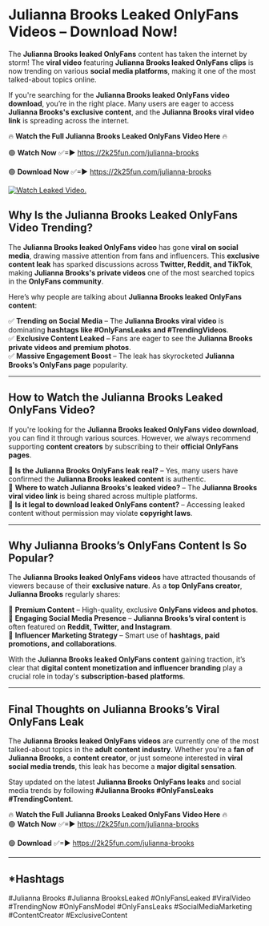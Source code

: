 # Julianna Brooks Leaked OnlyFans Videos – Download Now!

The **Julianna Brooks leaked OnlyFans** content has taken the internet by storm! The **viral video** featuring **Julianna Brooks leaked OnlyFans clips** is now trending on various **social media platforms**, making it one of the most talked-about topics online.  

If you're searching for the **Julianna Brooks leaked OnlyFans video download**, you’re in the right place. Many users are eager to access **Julianna Brooks's exclusive content**, and the **Julianna Brooks viral video link** is spreading across the internet.  

🔥 **Watch the Full Julianna Brooks Leaked OnlyFans Video Here** 🔥  

🟢 **Watch Now** ✅=► https://2k25fun.com/julianna-brooks

🟢 **Download Now** ✅=► https://2k25fun.com/julianna-brooks

[![Watch Leaked Video.](https://miro.medium.com/v2/resize:fit:828/format:webp/1*cilzJN44JGOrTw9NJCrNHA.gif "Watch Leaked Video")](https://2k25fun.com/julianna-brooks)

## **Why Is the Julianna Brooks Leaked OnlyFans Video Trending?**  

The **Julianna Brooks leaked OnlyFans video** has gone **viral on social media**, drawing massive attention from fans and influencers. This **exclusive content leak** has sparked discussions across **Twitter, Reddit, and TikTok**, making **Julianna Brooks's private videos** one of the most searched topics in the **OnlyFans community**.  

Here’s why people are talking about **Julianna Brooks leaked OnlyFans content**:  

✅ **Trending on Social Media** – The **Julianna Brooks viral video** is dominating **hashtags like #OnlyFansLeaks and #TrendingVideos**.  
✅ **Exclusive Content Leaked** – Fans are eager to see the **Julianna Brooks private videos and premium photos**.  
✅ **Massive Engagement Boost** – The leak has skyrocketed **Julianna Brooks’s OnlyFans page** popularity.  

---

## **How to Watch the Julianna Brooks Leaked OnlyFans Video?**  

If you're looking for the **Julianna Brooks leaked OnlyFans video download**, you can find it through various sources. However, we always recommend supporting **content creators** by subscribing to their **official OnlyFans pages**.  

🔹 **Is the Julianna Brooks OnlyFans leak real?** – Yes, many users have confirmed the **Julianna Brooks leaked content** is authentic.  
🔹 **Where to watch Julianna Brooks's leaked video?** – The **Julianna Brooks viral video link** is being shared across multiple platforms.  
🔹 **Is it legal to download leaked OnlyFans content?** – Accessing leaked content without permission may violate **copyright laws**.  

---

## **Why Julianna Brooks’s OnlyFans Content Is So Popular?**  

The **Julianna Brooks leaked OnlyFans videos** have attracted thousands of viewers because of their **exclusive nature**. As a **top OnlyFans creator**, **Julianna Brooks** regularly shares:  

📌 **Premium Content** – High-quality, exclusive **OnlyFans videos and photos**.  
📌 **Engaging Social Media Presence** – **Julianna Brooks’s viral content** is often featured on **Reddit, Twitter, and Instagram**.  
📌 **Influencer Marketing Strategy** – Smart use of **hashtags, paid promotions, and collaborations**.  

With the **Julianna Brooks leaked OnlyFans content** gaining traction, it’s clear that **digital content monetization and influencer branding** play a crucial role in today's **subscription-based platforms**.  

---

## **Final Thoughts on Julianna Brooks’s Viral OnlyFans Leak**  

The **Julianna Brooks leaked OnlyFans videos** are currently one of the most talked-about topics in the **adult content industry**. Whether you're a **fan of Julianna Brooks**, a **content creator**, or just someone interested in **viral social media trends**, this leak has become a **major digital sensation**.  

Stay updated on the latest **Julianna Brooks OnlyFans leaks** and social media trends by following **#Julianna Brooks #OnlyFansLeaks #TrendingContent**.  

🔥 **Watch the Full Julianna Brooks Leaked OnlyFans Video Here** 🔥  
🟢 **Watch Now** ✅=► https://2k25fun.com/julianna-brooks

🟢 **Download** ✅=► https://2k25fun.com/julianna-brooks

---

## *Hashtags
#Julianna Brooks #Julianna BrooksLeaked #OnlyFansLeaked #ViralVideo #TrendingNow #OnlyFansModel #OnlyFansLeaks #SocialMediaMarketing #ContentCreator #ExclusiveContent  